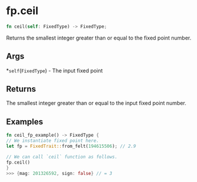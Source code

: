 # fp.ceil

```rust
fn ceil(self: FixedType) -> FixedType;
```

Returns the smallest integer greater than or equal to the fixed point number.

## Args

*`self`(`FixedType`) - The input fixed point

## Returns

The smallest integer greater than or equal to the input fixed point number.

## Examples

```rust
fn ceil_fp_example() -> FixedType {
// We instantiate fixed point here.
let fp = FixedTrait::from_felt(194615506); // 2.9

// We can call `ceil` function as follows.
fp.ceil()
}
>>> {mag: 201326592, sign: false} // = 3
```
